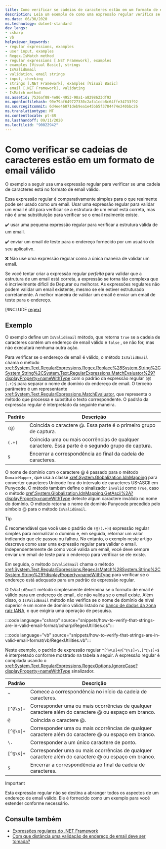 ```yaml
---
title: Como verificar se cadeias de caracteres estão em um formato de email válido
description: Leia um exemplo de como uma expressão regular verifica se as cadeias de caracteres estão em um formato de email válido no .NET.
ms.date: 06/30/2020
ms.technology: dotnet-standard
dev_langs:
- csharp
- vb
helpviewer_keywords:
- regular expressions, examples
- user input, examples
- Regex.IsMatch method
- regular expressions [.NET Framework], examples
- examples [Visual Basic], strings
- IsValidEmail
- validation, email strings
- input, checking
- strings [.NET Framework], examples [Visual Basic]
- email [.NET Framework], validating
- IsMatch method
ms.assetid: 7536af08-4e86-4953-98a1-a8298623df92
ms.openlocfilehash: 90e79af649727330c2afa1ccb8c64ffe34733f92
ms.sourcegitcommit: 6d4ee46871deb9ea1e45bb5f3784474e240bbc26
ms.translationtype: MT
ms.contentlocale: pt-BR
ms.lasthandoff: 09/11/2020
ms.locfileid: "90022942"
---
```

# <a name="how-to-verify-that-strings-are-in-valid-email-format"></a>Como verificar se cadeias de caracteres estão em um formato de email válido

O exemplo a seguir usa uma expressão regular para verificar se uma cadeia de caracteres está no formato de email válido.

Essa expressão regular é comparativamente simples para o que realmente pode ser usado como um email. Usar uma expressão regular para validar um email é útil para verificar se a estrutura de um email está correta, mas não é uma substituição para verificar se o email realmente existe.

✔️ usar uma pequena expressão regular para verificar a estrutura válida de um email.

✔️ enviar um email de teste para o endereço fornecido por um usuário do seu aplicativo.

❌ Não use uma expressão regular como a única maneira de validar um email.

Se você tentar criar a expressão regular _perfeita_ para validar que a estrutura de um email está correta, a expressão se torna tão complexa que é incrivelmente difícil de Depurar ou melhorar. As expressões regulares não podem validar um email existente, mesmo se ele estiver estruturado corretamente. A melhor maneira de validar um email é enviar um email de teste para o endereço.

[!INCLUDE [regex](../../../includes/regex.md)]

## <a name="example"></a>Exemplo

O exemplo define um `IsValidEmail` método, que retorna `true` se a cadeia de caracteres contém um endereço de email válido e `false` , se não for, mas não executará nenhuma outra ação.

Para verificar se o endereço de email é válido, o método `IsValidEmail` chama o método <xref:System.Text.RegularExpressions.Regex.Replace%28System.String%2CSystem.String%2CSystem.Text.RegularExpressions.MatchEvaluator%29?displayProperty=nameWithType> com o padrão da expressão regular `(@)(.+)$` para separar o nome de domínio do endereço de email. O terceiro parâmetro é um representante <xref:System.Text.RegularExpressions.MatchEvaluator>, que representa o método que processa e substitui o texto correspondente. O padrão da expressão regular é interpretado da seguinte maneira.

| Padrão | Descrição                                                                         |
|---------|-------------------------------------------------------------------------------------|
| `(@)`   | Coincida o caractere @. Essa parte é o primeiro grupo de captura.                           |
| `(.+)`  | Coincida uma ou mais ocorrências de qualquer caractere. Essa parte é o segundo grupo de captura. |
| `$`     | Encerrar a correspondência ao final da cadeia de caracteres.                                             |

O nome de domínio com o caractere @ é passado para o método `DomainMapper`, que usa a classe <xref:System.Globalization.IdnMapping> para converter caracteres Unicode fora do intervalo de caracteres US-ASCII em Punycode. O método também define o sinalizador `invalid` como `True`, caso o método <xref:System.Globalization.IdnMapping.GetAscii%2A?displayProperty=nameWithType> detecte algum caractere inválido no nome do domínio. O método retorna o nome de domínio Punycode precedido pelo símbolo @ para o método `IsValidEmail`.

> [!TIP]
> É recomendável que você use o padrão de `(@)(.+)$` expressão regular simples para normalizar o domínio e, em seguida, retornar um valor indicando que ele passou ou falhou. No entanto, o exemplo neste artigo descreve como usar uma expressão regular para validar o email. Independentemente de como você valida um email, você deve sempre enviar um email de teste para o endereço para verificar se ele existe.

Em seguida, o método `IsValidEmail` chama o método <xref:System.Text.RegularExpressions.Regex.IsMatch%28System.String%2CSystem.String%29?displayProperty=nameWithType> para verificar se o endereço está adequado para um padrão de expressão regular.

O `IsValidEmail` método simplesmente determina se o formato de email é válido para um endereço de email, ele não valida se o email existe. Além disso, o `IsValidEmail` método não verifica se o nome de domínio de nível superior é um nome de domínio válido listado no [banco de dados da zona raiz IANA](https://www.iana.org/domains/root/db), o que exigiria uma operação de pesquisa.

:::code language="csharp" source="snippets/how-to-verify-that-strings-are-in-valid-email-format/csharp/RegexUtilities.cs":::

:::code language="vb" source="snippets/how-to-verify-that-strings-are-in-valid-email-format/vb/RegexUtilities.vb":::

Neste exemplo, o padrão de expressão regular `^[^@\s]+@[^@\s]+\.[^@\s]+$` é interpretado conforme mostrado na tabela a seguir. A expressão regular é compilada usando o <xref:System.Text.RegularExpressions.RegexOptions.IgnoreCase?displayProperty=nameWithType> sinalizador.

| Padrão   | Descrição                                                                              |
|-----------|------------------------------------------------------------------------------------------|
| `^`       | Comece a correspondência no início da cadeia de caracteres.                                              |
| `[^@\s]+` | Corresponder uma ou mais ocorrências de qualquer caractere além do caractere @ ou espaço em branco. |
| `@`       | Coincida o caractere @.                                                                   |
| `[^@\s]+` | Corresponder uma ou mais ocorrências de qualquer caractere além do caractere @ ou espaço em branco. |
| `\.`      | Corresponder a um único caractere de ponto.                                                         |
| `[^@\s]+` | Corresponder uma ou mais ocorrências de qualquer caractere além do caractere @ ou espaço em branco. |
| `$`       | Encerrar a correspondência ao final da cadeia de caracteres.                                                  |

> [!IMPORTANT]
> Esta expressão regular não se destina a abranger todos os aspectos de um endereço de email válido. Ele é fornecido como um exemplo para você estender conforme necessário.

## <a name="see-also"></a>Consulte também

- [Expressões regulares do .NET Framework](regular-expressions.md)
- [Com que distância uma validação de endereço de email deve ser tomada?](https://softwareengineering.stackexchange.com/questions/78353/how-far-should-one-take-e-mail-address-validation#78363)
